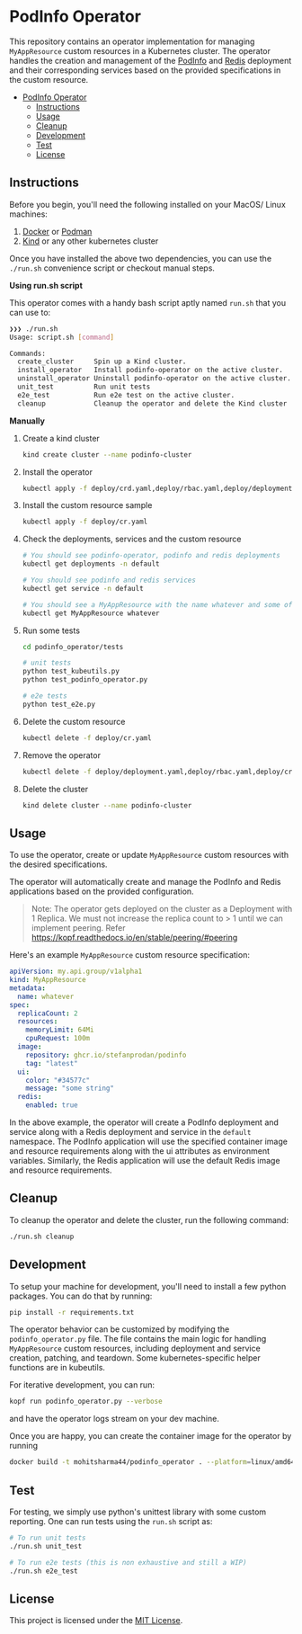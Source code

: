 # PodInfo Operator

This repository contains an operator implementation for managing `MyAppResource` custom resources in a Kubernetes cluster. 
The operator handles the creation and management of the [PodInfo](https://github.com/stefanprodan/podinfo) and [Redis](https://hub.docker.com/_/redis) deployment and their corresponding services based on the provided specifications in the custom resource.

- [PodInfo Operator](#podinfo-operator)
  - [Instructions](#instructions)
  - [Usage](#usage)
  - [Cleanup](#cleanup)
  - [Development](#development)
  - [Test](#test)
  - [License](#license)

## Instructions

Before you begin, you'll need the following installed on your MacOS/ Linux machines:

1. [Docker](https://www.docker.com/products/docker-desktop/) or [Podman](https://podman.io/docs/installation)
2. [Kind](https://kind.sigs.k8s.io/docs/user/quick-start/) or any other kubernetes cluster

Once you have installed the above two dependencies, you can use the `./run.sh` convenience script or checkout manual steps.

**Using run.sh script**

This operator comes with a handy bash script aptly named `run.sh` that you can use to:

```bash
❯❯❯ ./run.sh
Usage: script.sh [command]

Commands:
  create_cluster     Spin up a Kind cluster.
  install_operator   Install podinfo-operator on the active cluster.
  uninstall_operator Uninstall podinfo-operator on the active cluster.
  unit_test          Run unit tests
  e2e_test           Run e2e test on the active cluster.
  cleanup            Cleanup the operator and delete the Kind cluster
```

**Manually**

1. Create a kind cluster
   ```bash
   kind create cluster --name podinfo-cluster
   ```

2. Install the operator
   ```bash
   kubectl apply -f deploy/crd.yaml,deploy/rbac.yaml,deploy/deployment.yaml
   ```

3. Install the custom resource sample
   ```bash
   kubectl apply -f deploy/cr.yaml
   ```

4. Check the deployments, services and the custom resource
   ```bash
   # You should see podinfo-operator, podinfo and redis deployments
   kubectl get deployments -n default 

   # You should see podinfo and redis services
   kubectl get service -n default

   # You should see a MyAppResource with the name whatever and some of its children\'s status (podinfo and redis) 
   kubectl get MyAppResource whatever
   ```

5. Run some tests
   ```bash
   cd podinfo_operator/tests
   
   # unit tests
   python test_kubeutils.py
   python test_podinfo_operator.py

   # e2e tests
   python test_e2e.py
   ```

6. Delete the custom resource
   ```bash
   kubectl delete -f deploy/cr.yaml   
   ```

7. Remove the operator
   ```bash
   kubectl delete -f deploy/deployment.yaml,deploy/rbac.yaml,deploy/crd.yaml
   ```

8. Delete the cluster
   ```bash
   kind delete cluster --name podinfo-cluster
   ```


## Usage

To use the operator, create or update `MyAppResource` custom resources with the desired specifications. 

The operator will automatically create and manage the PodInfo and Redis applications based on the provided configuration.

> Note: The operator gets deployed on the cluster as a Deployment with 1 Replica. We must not increase the replica count to > 1 until we can implement peering. Refer https://kopf.readthedocs.io/en/stable/peering/#peering


Here's an example `MyAppResource` custom resource specification:

```yaml
apiVersion: my.api.group/v1alpha1
kind: MyAppResource
metadata:
  name: whatever
spec:
  replicaCount: 2
  resources:
    memoryLimit: 64Mi
    cpuRequest: 100m
  image:
    repository: ghcr.io/stefanprodan/podinfo
    tag: "latest"
  ui:
    color: "#34577c"
    message: "some string"
  redis:
    enabled: true

```

In the above example, the operator will create a PodInfo deployment and service along with a Redis deployment and service in the `default` namespace. The PodInfo application will use the specified container image and resource requirements along with the ui attributes as environment variables. Similarly, the Redis application will use the default Redis image and resource requirements.


## Cleanup

To cleanup the operator and delete the cluster, run the following command:

```bash
./run.sh cleanup
```

## Development

To setup your machine for development, you'll need to install a few python packages. You can do that by running:
```bash
pip install -r requirements.txt
```

The operator behavior can be customized by modifying the `podinfo_operator.py` file. 
The file contains the main logic for handling `MyAppResource` custom resources, including deployment and service creation, patching, and teardown.
Some kubernetes-specific helper functions are in kubeutils.

For iterative development, you can run:
```bash
kopf run podinfo_operator.py --verbose
```
and have the operator logs stream on your dev machine.

Once you are happy, you can create the container image for the operator by running
```bash
docker build -t mohitsharma44/podinfo_operator . --platform=linux/amd64
```

## Test

For testing, we simply use python's unittest library with some custom reporting.
One can run tests using the `run.sh` script as:
```bash
# To run unit tests
./run.sh unit_test

# To run e2e tests (this is non exhaustive and still a WIP)
./run.sh e2e_test
```

## License

This project is licensed under the [MIT License](LICENSE).
